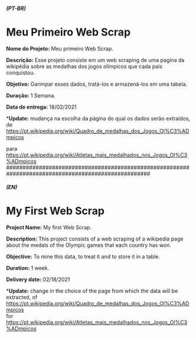 ##### (PT-BR)
# Meu Primeiro Web Scrap

**Nome do Projeto:** Meu primeiro Web Scrap.

**Descrição:** Esse projeto consiste em um web scraping de uma pagina da wikipédia sobre as medalhas dos jogos olímpicos que cada país conquistou.

**Objetivo:** Garimpar esses dados, tratá-los e armazená-los em uma tabela.

**Duração:** 1 Semana.

**Data de entrega:** 18/02/2021

***Update:** mudança na escolha da página do qual os dados serão extraídos, 
de https://pt.wikipedia.org/wiki/Quadro_de_medalhas_dos_Jogos_Ol%C3%ADmpicos <p>
 para https://pt.wikipedia.org/wiki/Atletas_mais_medalhados_nos_Jogos_Ol%C3%ADmpicos
####################################################################################################

##### (EN)
# My First Web Scrap

**Project Name:** My first Web Scrap.

**Description:** This project consists of a web scraping of a wikipedia page about the medals of the Olympic games that each country has won.

**Objective:** To mine this data, to treat it and to store it in a table.

**Duration:** 1 week.

**Delivery date:** 02/18/2021

***Update:** change in the choice of the page from which the data will be extracted, 
 of https://pt.wikipedia.org/wiki/Quadro_de_medalhas_dos_Jogos_Ol%C3%ADmpicos <br/>
 for https://pt.wikipedia.org/wiki/Atletas_mais_medalhados_nos_Jogos_Ol%C3%ADmpicos
  
  
  
